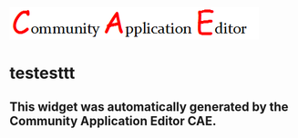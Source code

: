 ![CAE](https://github.com/CAE-Mario/frontendComponent-testesttt/blob/gh-pages/img/logo.png)  

testesttt
===================


This widget was automatically generated by the Community Application Editor CAE.  
---------------
